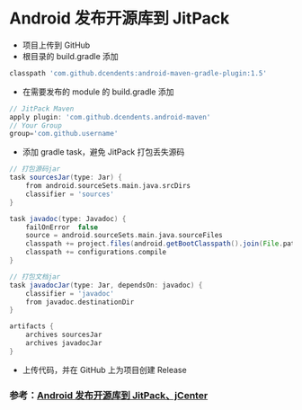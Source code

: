 # Android 发布开源库到 JitPack

* 项目上传到 GitHub
* 根目录的 build.gradle 添加 

```gradle
classpath 'com.github.dcendents:android-maven-gradle-plugin:1.5'
```
* 在需要发布的 module 的 build.gradle 添加
 
```gradle
// JitPack Maven
apply plugin: 'com.github.dcendents.android-maven'
// Your Group
group='com.github.username' 
```

* 添加 gradle task，避免 JitPack 打包丢失源码

```groovy
// 打包源码jar
task sourcesJar(type: Jar) {
    from android.sourceSets.main.java.srcDirs
    classifier = 'sources'
}

task javadoc(type: Javadoc) {
    failOnError  false
    source = android.sourceSets.main.java.sourceFiles
    classpath += project.files(android.getBootClasspath().join(File.pathSeparator))
    classpath += configurations.compile
}

// 打包文档jar
task javadocJar(type: Jar, dependsOn: javadoc) {
    classifier = 'javadoc'
    from javadoc.destinationDir
}

artifacts {
    archives sourcesJar
    archives javadocJar
}
```

* 上传代码，并在 GitHub 上为项目创建 Release

### 参考：[Android 发布开源库到 JitPack、jCenter](http://www.jianshu.com/p/b7552cf8983b)